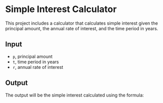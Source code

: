 # Simple Interest Calculator

This project includes a calculator that calculates simple interest given the principal amount, the annual rate of interest, and the time period in years.

## Input

- `p`, principal amount
- `t`, time period in years
- `r`, annual rate of interest

## Output

The output will be the simple interest calculated using the formula:

